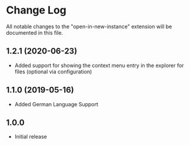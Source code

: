 # Change Log

All notable changes to the "open-in-new-instance" extension will be documented in this file.

## 1.2.1 (2020-06-23)

- Added support for showing the context menu entry in the explorer for files (optional via configuration)

## 1.1.0 (2019-05-16)

- Added German Language Support

## 1.0.0

- Initial release